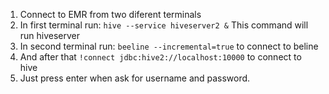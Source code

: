 1. Connect to EMR from two diferent terminals
2. In first terminal run: `hive --service hiveserver2 &` This command will run hiveserver
3. In second terminal run: `beeline --incremental=true` to connect to beline
4. And after that `!connect jdbc:hive2://localhost:10000` to connect to hive
5. Just press enter when ask for username and password.
